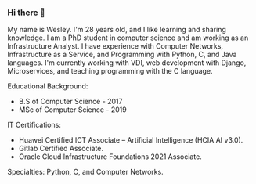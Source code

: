 ### Hi there 👋

My name is Wesley. I'm 28 years old, and I like learning and sharing knowledge. I am a PhD student in computer science and am working as an Infrastructure Analyst. I have experience with Computer Networks, Infrastructure as a Service, and Programming with Python, C, and Java languages. I'm currently working with VDI, web development with Django, Microservices, and teaching programming with the C language.

Educational Background:
- B.S of Computer Science - 2017
- MSc of Computer Science - 2019

IT Certifications:
- Huawei Certified ICT Associate – Artificial Intelligence (HCIA AI v3.0).
- Gitlab Certified Associate.
- Oracle Cloud Infrastructure Foundations 2021 Associate.

Specialties: Python, C, and Computer Networks.

<!--
**wesleysouza/wesleysouza** is a ✨ _special_ ✨ repository because its `README.md` (this file) appears on your GitHub profile.

Here are some ideas to get you started:

- 🔭 I’m currently working on ...
- 🌱 I’m currently learning ...
- 👯 I’m looking to collaborate on ...
- 🤔 I’m looking for help with ...
- 💬 Ask me about ...
- 📫 How to reach me: ...
- 😄 Pronouns: ...
- ⚡ Fun fact: ...
-->
